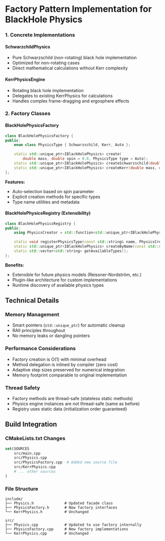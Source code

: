 # Factory Pattern Implementation for BlackHole Physics

### 1. Concrete Implementations

#### SchwarzchildPhysics
- Pure Schwarzschild (non-rotating) black hole implementation
- Optimized for non-rotating cases
- Direct mathematical calculations without Kerr complexity

#### KerrPhysicsEngine
- Rotating black hole implementation
- Delegates to existing KerrPhysics for calculations
- Handles complex frame-dragging and ergosphere effects

### 2. Factory Classes

#### BlackHolePhysicsFactory
```cpp
class BlackHolePhysicsFactory {
public:
    enum class PhysicsType { Schwarzschild, Kerr, Auto };
    
    static std::unique_ptr<IBlackHolePhysics> create(
        double mass, double spin = 0.0, PhysicsType type = Auto);
    static std::unique_ptr<IBlackHolePhysics> createSchwarzschild(double mass);
    static std::unique_ptr<IBlackHolePhysics> createKerr(double mass, double spin);
};
```

**Features:**
- Auto-selection based on spin parameter
- Explicit creation methods for specific types
- Type name utilities and metadata

#### BlackHolePhysicsRegistry (Extensibility)
```cpp
class BlackHolePhysicsRegistry {
public:
    using PhysicsCreator = std::function<std::unique_ptr<IBlackHolePhysics>(double, double)>;
    
    static void registerPhysicsType(const std::string& name, PhysicsCreator creator);
    static std::unique_ptr<IBlackHolePhysics> createByName(const std::string& name, double mass, double spin);
    static std::vector<std::string> getAvailableTypes();
};
```

**Benefits:**
- Extensible for future physics models (Reissner-Nordström, etc.)
- Plugin-like architecture for custom implementations
- Runtime discovery of available physics types

## Technical Details

### Memory Management
- Smart pointers (`std::unique_ptr`) for automatic cleanup
- RAII principles throughout
- No memory leaks or dangling pointers

### Performance Considerations
- Factory creation is O(1) with minimal overhead
- Method delegation is inlined by compiler (zero cost)
- Adaptive step sizes preserved for numerical integration
- Memory footprint comparable to original implementation

### Thread Safety
- Factory methods are thread-safe (stateless static methods)
- Physics engine instances are not thread-safe (same as before)
- Registry uses static data (initialization order guaranteed)

## Build Integration

### CMakeLists.txt Changes
```cmake
set(SOURCES
    src/main.cpp
    src/Physics.cpp
    src/PhysicsFactory.cpp  # Added new source file
    src/KerrPhysics.cpp
    # ... other sources
)
```

### File Structure
```
include/
├── Physics.h              # Updated facade class
├── PhysicsFactory.h       # New factory interfaces
└── KerrPhysics.h          # Unchanged

src/
├── Physics.cpp            # Updated to use factory internally
├── PhysicsFactory.cpp     # New factory implementations  
└── KerrPhysics.cpp        # Unchanged
```